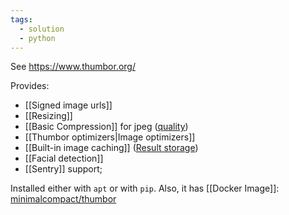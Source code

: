 ```yaml
---
tags:
  - solution
  - python
---
```

See https://www.thumbor.org/

Provides:
- [[Signed image urls]]
- [[Resizing]]
- [[Basic Compression]] for jpeg ([quality](https://thumbor.readthedocs.io/en/latest/quality.html))
- [[Thumbor optimizers|Image optimizers]]
- [[Built-in image caching]] ([Result storage](https://thumbor.readthedocs.io/en/latest/result_storage.html#result-storage))
- [[Facial detection]]
- [[Sentry]] support;

Installed either with `apt` or with `pip`.
Also, it has [[Docker Image]]: [minimalcompact/thumbor](https://hub.docker.com/r/minimalcompact/thumbor)


